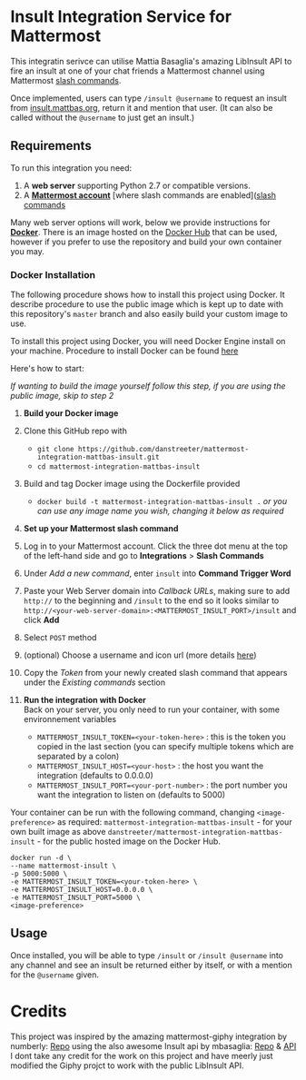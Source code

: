 # Insult Integration Service for Mattermost
This integratin serivce can utilise Mattia Basaglia's amazing LibInsult API to fire an insult at one of your chat friends a Mattermost channel using Mattermost [slash commands](https://docs.mattermost.com/developer/slash-commands.html). 

Once implemented, users can type `/insult @username` to request an insult from [insult.mattbas.org](https://insult.mattbas.org/api/), return it and mention that user. (It can also be called without the `@username` to just get an insult.)

## Requirements
To run this integration you need:

1. A **web server** supporting Python 2.7 or compatible versions.
2. A **[Mattermost account](http://www.mattermost.org/)** [where slash commands are enabled]([slash commands](https://docs.mattermost.com/developer/slash-commands.html)

Many web server options will work, below we provide instructions for [**Docker**](DOCKER.md).
There is an image hosted on the [Docker Hub](https://hub.docker.com/r/danstreeter/mattermost-integration-mattbas-insult/) that can be used, however if you prefer to use the repository and build your own container you may.

### Docker Installation
The following procedure shows how to install this project using Docker. It describe procedure to use the public image which is kept up to date with this repository's `master` branch and also easily build your custom image to use.

To install this project using Docker, you will need Docker Engine install on your machine. Procedure to install Docker can be found [here](https://docs.docker.com/engine/installation/)

Here's how to start:

_If wanting to build the image yourself follow this step, if you are using the public image, skip to step 2_
1. **Build your Docker image**
 1. Clone this GitHub repo with
    - `git clone https://github.com/danstreeter/mattermost-integration-mattbas-insult.git`
    - `cd mattermost-integration-mattbas-insult`
 2. Build and tag Docker image using the Dockerfile provided
    - `docker build -t mattermost-integration-mattbas-insult .`
    _or you can use any image name you wish, changing it below as required_

2. **Set up your Mattermost slash command**
 1. Log in to your Mattermost account. Click the three dot menu at the top of the left-hand side and go to **Integrations** > **Slash Commands**
 2. Under *Add a new command*, enter `insult` into **Command Trigger Word**
 3. Paste your Web Server domain into *Callback URLs*, making sure to add `http://` to the beginning and `/insult` to the end so it looks similar to `http://<your-web-server-domain>:<MATTERMOST_INSULT_PORT>/insult` and click **Add**
 4. Select `POST` method
 5. (optional) Choose a username and icon url (more details [here](https://docs.mattermost.com/developer/slash-commands.html#set-up-a-custom-command))
 6. Copy the *Token* from your newly created slash command that appears under the *Existing commands* section

3. **Run the integration with Docker**  
  Back on your server, you only need to run your container, with some environnement variables
    - `MATTERMOST_INSULT_TOKEN=<your-token-here>` : this is the token you copied in the last section (you can specify multiple tokens which are separated by a colon)
    - `MATTERMOST_INSULT_HOST=<your-host>`  : the host you want the integration (defaults to 0.0.0.0)
    - `MATTERMOST_INSULT_PORT=<your-port-number>` : the port number you want the integration to listen on (defaults to 5000)
 
  Your container can be run with the following command, changing `<image-preference>` as required:
  `mattermost-integration-mattbas-insult` - for your own built image as above
  `danstreeter/mattermost-integration-mattbas-insult` - for the public hosted image on the Docker Hub.
  ```
  docker run -d \
  --name mattermost-insult \
  -p 5000:5000 \
  -e MATTERMOST_INSULT_TOKEN=<your-token-here> \
  -e MATTERMOST_INSULT_HOST=0.0.0.0 \
  -e MATTERMOST_INSULT_PORT=5000 \
  <image-preference>
  ```

## Usage
Once installed, you will be able to type `/insult` or `/insult @username` into any channel and see an insult be returned either by itself, or with a mention for the `@username` given.

# Credits
This project was inspired by the amazing mattermost-giphy integration by numberly: [Repo](https://github.com/numberly/mattermost-integration-giphy) using the also awesome Insult api by mbasaglia: [Repo](https://github.com/mbasaglia/LibInsult) & [API](https://insult.mattbas.org/)
I dont take any credit for the work on this project and have meerly just modified the Giphy projct to work with the public LibInsult API.
